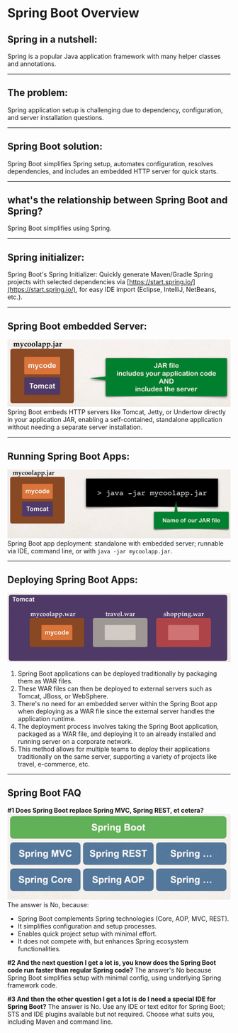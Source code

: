 # Spring Boot Overview
## Spring in a nutshell:
Spring is a popular Java application framework with many helper classes and annotations.

---
## The problem:
Spring application setup is challenging due to dependency, configuration, and server installation questions.

---
## Spring Boot solution:
Spring Boot simplifies Spring setup, automates configuration, resolves dependencies, and includes an embedded HTTP server for quick starts.

---
## what's the relationship between Spring Boot and Spring?
Spring Boot simplifies using Spring.

---
## Spring initializer:
Spring Boot's Spring Initializer: Quickly generate Maven/Gradle Spring projects with selected dependencies via [https://start.spring.io/](https://start.spring.io/), for easy IDE import (Eclipse, IntelliJ, NetBeans, etc.).

---
##  Spring Boot embedded Server:
![alt text](<Images/Screenshot from 2024-02-04 14-14-41.png>)
Spring Boot embeds HTTP servers like Tomcat, Jetty, or Undertow directly in your application JAR, enabling a self-contained, standalone application without needing a separate server installation. 

---
## Running Spring Boot Apps:
![alt text](<Images/Screenshot from 2024-02-04 14-22-26.png>)
Spring Boot app deployment: standalone with embedded server; runnable via IDE, command line, or with `java -jar mycoolapp.jar`.

---
## Deploying Spring Boot Apps:
![alt text](<Images/Screenshot from 2024-02-04 15-01-53.png>)
1. Spring Boot applications can be deployed traditionally by packaging them as WAR files.
2. These WAR files can then be deployed to external servers such as Tomcat, JBoss, or WebSphere.
3. There's no need for an embedded server within the Spring Boot app when deploying as a WAR file since the external server handles the application runtime.
4. The deployment process involves taking the Spring Boot application, packaged as a WAR file, and deploying it to an already installed and running server on a corporate network.
5. This method allows for multiple teams to deploy their applications traditionally on the same server, supporting a variety of projects like travel, e-commerce, etc.

---

## Spring Boot FAQ

**#1 Does Spring Boot replace Spring MVC, Spring REST, et cetera?**
![alt text](<Images/Screenshot from 2024-02-04 15-11-52.png>)
The answer is No, because:
- Spring Boot complements Spring technologies (Core, AOP, MVC, REST).
- It simplifies configuration and setup processes.
- Enables quick project setup with minimal effort.
- It does not compete with, but enhances Spring ecosystem functionalities.

**#2 And the next question I get a lot is, you know does the Spring Boot code run faster than regular Spring code?**
The answer's No because Spring Boot simplifies setup with minimal config, using underlying Spring framework code.

**#3 And then the other question I get a lot is do I need a special IDE for Spring Boot?**
The answer is No. Use any IDE or text editor for Spring Boot; STS and IDE plugins available but not required. Choose what suits you, including Maven and command line.
